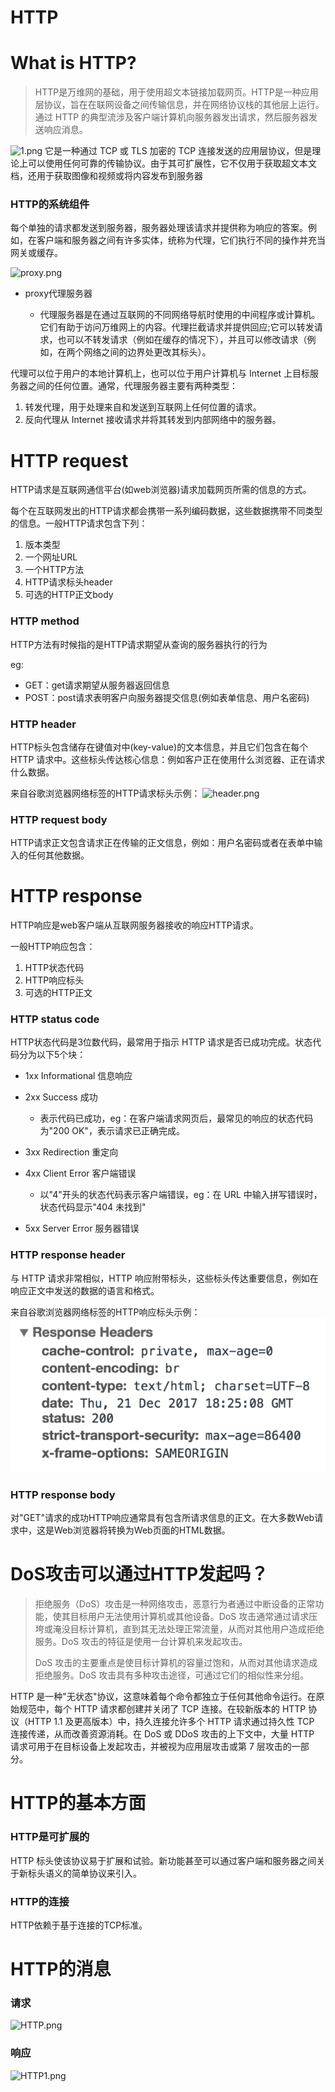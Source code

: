 # HTTP
# What is HTTP?
> HTTP是万维网的基础，用于使用超文本链接加载网页。HTTP是一种应用层协议，旨在在联网设备之间传输信息，并在网络协议栈的其他层上运行。通过 HTTP 的典型流涉及客户端计算机向服务器发出请求，然后服务器发送响应消息。

![1.png](https://media.haochen.me/1.png)
它是一种通过 TCP 或 TLS 加密的 TCP 连接发送的应用层协议，但是理论上可以使用任何可靠的传输协议。由于其可扩展性，它不仅用于获取超文本文档，还用于获取图像和视频或将内容发布到服务器

### HTTP的系统组件

每个单独的请求都发送到服务器，服务器处理该请求并提供称为响应的答案。例如，在客户端和服务器之间有许多实体，统称为代理，它们执行不同的操作并充当网关或缓存。

![proxy.png](https://media.haochen.me/proxy.png)

- proxy代理服务器

  - 代理服务器是在通过互联网的不同网络导航时使用的中间程序或计算机。它们有助于访问万维网上的内容。代理拦截请求并提供回应;它可以转发请求，也可以不转发请求（例如在缓存的情况下），并且可以修改请求（例如，在两个网络之间的边界处更改其标头）。

代理可以位于用户的本地计算机上，也可以位于用户计算机与 Internet 上目标服务器之间的任何位置。通常，代理服务器主要有两种类型：

1. 转发代理，用于处理来自和发送到互联网上任何位置的请求。
2. 反向代理从 Internet 接收请求并将其转发到内部网络中的服务器。

# HTTP request
HTTP请求是互联网通信平台(如web浏览器)请求加载网页所需的信息的方式。

每个在互联网发出的HTTP请求都会携带一系列编码数据，这些数据携带不同类型的信息。一般HTTP请求包含下列：
1. 版本类型
2. 一个网址URL
3. 一个HTTP方法
4. HTTP请求标头header
5. 可选的HTTP正文body

### HTTP method
HTTP方法有时候指的是HTTP请求期望从查询的服务器执行的行为

eg:
- GET：get请求期望从服务器返回信息
- POST：post请求表明客户向服务器提交信息(例如表单信息、用户名密码)

### HTTP header
HTTP标头包含储存在键值对中(key-value)的文本信息，并且它们包含在每个 HTTP 请求中。这些标头传达核心信息：例如客户正在使用什么浏览器、正在请求什么数据。

来自谷歌浏览器网络标签的HTTP请求标头示例：
![header.png](https://media.haochen.me/header.png)

### HTTP request body
HTTP请求正文包含请求正在传输的正文信息，例如：用户名密码或者在表单中输入的任何其他数据。

# HTTP response
HTTP响应是web客户端从互联网服务器接收的响应HTTP请求。

一般HTTP响应包含：
1. HTTP状态代码
2. HTTP响应标头
3. 可选的HTTP正文

### HTTP status code
HTTP状态代码是3位数代码，最常用于指示 HTTP 请求是否已成功完成。状态代码分为以下5个块：

- 1xx Informational 信息响应
- 2xx Success       成功

  - 表示代码已成功，eg：在客户端请求网页后，最常见的响应的状态代码为"200 OK"，表示请求已正确完成。
- 3xx Redirection   重定向
- 4xx Client Error  客户端错误

    - 以"4"开头的状态代码表示客户端错误，eg：在 URL 中输入拼写错误时，状态代码显示"404 未找到"
- 5xx Server Error  服务器错误
  
### HTTP response header
与 HTTP 请求非常相似，HTTP 响应附带标头，这些标头传达重要信息，例如在响应正文中发送的数据的语言和格式。

来自谷歌浏览器网络标签的HTTP响应标头示例：
![alt ](../CSS与img引用/Internet/response%20header.png)

### HTTP response body
对"GET"请求的成功HTTP响应通常具有包含所请求信息的正文。在大多数Web请求中，这是Web浏览器将转换为Web页面的HTML数据。

# DoS攻击可以通过HTTP发起吗？
> 拒绝服务（DoS）攻击是一种网络攻击，恶意行为者通过中断设备的正常功能，使其目标用户无法使用计算机或其他设备。DoS 攻击通常通过请求压垮或淹没目标计算机，直到其无法处理正常流量，从而对其他用户造成拒绝服务。DoS 攻击的特征是使用一台计算机来发起攻击。
> 
> DoS 攻击的主要重点是使目标计算机的容量过饱和，从而对其他请求造成拒绝服务。DoS 攻击具有多种攻击途径，可通过它们的相似性来分组。


HTTP 是一种"无状态"协议，这意味着每个命令都独立于任何其他命令运行。在原始规范中，每个 HTTP 请求都创建并关闭了 TCP 连接。在较新版本的 HTTP 协议（HTTP 1.1 及更高版本）中，持久连接允许多个 HTTP 请求通过持久性 TCP 连接传递，从而改善资源消耗。在 DoS 或 DDoS 攻击的上下文中，大量 HTTP 请求可用于在目标设备上发起攻击，并被视为应用层攻击或第 7 层攻击的一部分。

# HTTP的基本方面
### HTTP是可扩展的
HTTP 标头使该协议易于扩展和试验。新功能甚至可以通过客户端和服务器之间关于新标头语义的简单协议来引入。

### HTTP的连接
HTTP依赖于基于连接的TCP标准。

# HTTP的消息
### 请求
![HTTP.png](https://media.haochen.me/HTTP.png)

### 响应
![HTTP1.png](https://media.haochen.me/HTTP1.png)